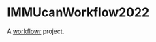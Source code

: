 # IMMUcanWorkflow2022

A [workflowr][] project.

[workflowr]: https://github.com/workflowr/workflowr
